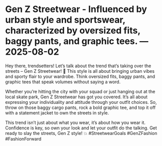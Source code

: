 # Gen Z Streetwear - Influenced by urban style and sportswear, characterized by oversized fits, baggy pants, and graphic tees. — 2025-08-02

Hey there, trendsetters! Let’s talk about the trend that’s taking over the streets – Gen Z Streetwear! 🌟 This style is all about bringing urban vibes and sporty flair to your wardrobe. Think oversized fits, baggy pants, and graphic tees that speak volumes without saying a word.

Whether you’re hitting the city with your squad or just hanging out at the local skate park, Gen Z Streetwear has got you covered. It’s all about expressing your individuality and attitude through your outfit choices. So, throw on those baggy cargo pants, rock a bold graphic tee, and top it off with a statement jacket to own the streets in style.

This trend isn’t just about what you wear, it’s about how you wear it. Confidence is key, so own your look and let your outfit do the talking. Get ready to slay the streets, Gen Z style! 💥 #StreetwearGoals #GenZFashion #FashionForward